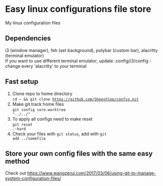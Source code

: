 # Easy linux configurations file store
  My linux configuration files
## Dependencies
  i3 (window manager), feh (set background), polybar (custom bar), alacritty (terminal emulator)<br>
  If you want to use different terminal emulator, update .config/i3/config - change every 'alacritty' to your terminal
## Fast setup
1. Clone repo to home directory<br>
    <code>cd ~ && git clone https://github.com/Sheeshlop/config.git</code>
2. Make git track home files<br>
<code>git config core.worktree "../../"</code>
3. To apply all configs need to make reset<br>
  <code>git reset --hard</code>
4. Check your files with <code>git status</code>, add with <code>git add ../somefile</code>

## Store your own config files with the same easy method
  Check out https://www.wangzerui.com/2017/03/06/using-git-to-manage-system-configuration-files/
